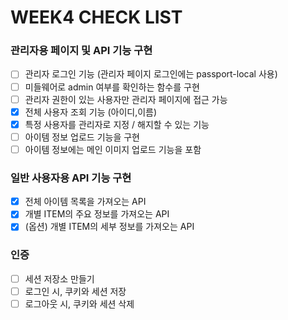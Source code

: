 # WEEK4 CHECK LIST

### 관리자용 페이지 및 API 기능 구현
- [ ] 관리자 로그인 기능 (관리자 페이지 로그인에는 passport-local 사용)
- [ ] 미들웨어로 admin 여부를 확인하는 함수를 구현
- [ ] 관리자 권한이 있는 사용자만 관리자 페이지에 접근 가능
- [x] 전체 사용자 조회 기능 (아이디,이름)
- [x] 특정 사용자를 관리자로 지정 / 해지할 수 있는 기능
- [ ] 아이템 정보 업로드 기능을 구현
- [ ] 아이템 정보에는 메인 이미지 업로드 기능을 포함

### 일반 사용자용 API 기능 구현
- [x] 전체 아이템 목록을 가져오는 API
- [x] 개별 ITEM의 주요 정보를 가져오는 API
- [x] (옵션) 개별 ITEM의 세부 정보를 가져오는 API

### 인증
- [ ] 세션 저장소 만들기 
- [ ] 로그인 시, 쿠키와 세션 저장
- [ ] 로그아웃 시, 쿠키와 세션 삭제 

